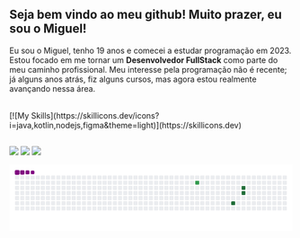 ## Seja bem vindo ao meu github! Muito prazer, eu sou o Miguel!

Eu sou o Miguel, tenho 19 anos e comecei a estudar programação em 2023. Estou focado em me tornar um **Desenvolvedor FullStack** como parte do meu caminho profissional. Meu interesse pela programação não é recente; já alguns anos atrás, fiz alguns cursos, mas agora estou realmente avançando nessa área.

<div style="display: inline_block"><br>
[![My Skills](https://skillicons.dev/icons?i=java,kotlin,nodejs,figma&theme=light)](https://skillicons.dev)
</div>
  
  ##
 
<div> 
  <a href = "mailto:miguelfrancaalves@gmail.com"><img src="https://img.shields.io/badge/-Gmail-%23333?style=for-the-badge&logo=gmail&logoColor=white" target="_blank"></a>
  <a href="https://skylabs.studio" target="_blank"><img src="https://img.shields.io/badge/-Sky Labs-%230077B5?style=for-the-badge&logo=linkedin&logoColor=white" target="_blank"></a> 
  <a href="https://www.linkedin.com/in/miguel-fran%C3%A7a-alves-25b23425b/" target="_blank"><img src="https://img.shields.io/badge/-LinkedIn-%230077B5?style=for-the-badge&logo=linkedin&logoColor=white" target="_blank"></a> 
</div>


![snake gif](https://github.com/miguelfrancaalves/miguelfrancaalves/blob/output/github-contribution-grid-snake.gif)
